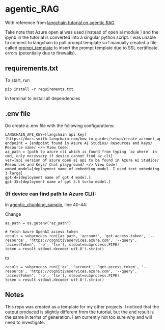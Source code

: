 # agentic_RAG

With reference from [langchain tutorial on agentic RAG](https://langchain-ai.github.io/langgraph/tutorials/rag/langgraph_agentic_rag/#graph)

Take note that Azure open ai was used (instead of open ai module ) and the ipynb in the tutorial is converted into a singular python script. I was unable to connect to langchain to pull prompt template so I manually created a file called [prompt_template](prompt_template.py) to insert the prompt template due to SSL certificate errors (potentially due to firewalls).

## requirements.txt
To start, run
````
pip install -r requirements.txt
````
In terminal to install all dependencies

## .env file

Do create a .env file with the following configurations:
````
LANGCHAIN_API_KEY=[langchain api key](https://docs.smith.langchain.com/how_to_guides/setup/create_account_api_key)
endpoint = [endpoint found in Azure AI Studios/ Resources and Keys/ Resource name/ </> View Code]
az_path = [path to azure cli which is found from typing `az where` in cmd, only necessary if device cannot find az cli]
ver=[api version of azure open ai api to be found in Azure AI Studios/ Resources and Keys/ Chat playground/ </> View Code]
embed_model=[deployment name of embedding model. I used text embedding 3 large]
gpt-4=[deployment name of gpt 4 model.]
gpt-35=[deployment name of gpt 3.5 turbo model.]
````

### (If device can find path to Azure CLI):
in [agentic_chunking_sample](agentic_chunking_sample.py), line 40-44:

Change 

```
az_path = os.getenv("az_path")

# Fetch Azure OpenAI access token
result = subprocess.run([az_path, 'account', 'get-access-token', '--resource', 'https://cognitiveservices.azure.com', '--query', 'accessToken', '-o', 'tsv'], stdout=subprocess.PIPE)
token = result.stdout.decode('utf-8').strip()
````

to 

````
result = subprocess.run(['az', 'account', 'get-access-token', '--resource', 'https://cognitiveservices.azure.com', '--query', 'accessToken', '-o', 'tsv'], stdout=subprocess.PIPE)
token = result.stdout.decode('utf-8').strip()
````
## Notes
This repo was created as a template for my other projects. I noticed that the output produced is slightly different from the tutorial, but the end result is the same in terms of generation. I am currently not too sure why and will need to investigate. 


